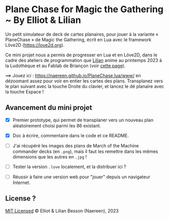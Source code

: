 # Plane Chase for Magic the Gathering ~ By Elliot & Lilian

Un petit simulateur de deck de cartes planaires, pour jouer à la variante « PlaneChase » de Magic the Gathering, écrit en Lua avec le framework Löve2D (<https://love2d.org>).

Ce mini projet nous a permis de progresser en Lua et en Löve2D, dans le cadre des ateliers de programmation que [Lilian](https://GitHub.com/Naereen) anime au printemps 2023 à la Ludothèque et au Fablab de Briançon (voir [cette page](https://github.com/aucoindujeu/codeclub)).

==> Jouez ici : <https://naereen.github.io/PlaneChase.lua/www/> en dézoomant assez pour voir en entier les cartes des plans. Transplanez vers le plan suivant avec la touche Droite du clavier, et lancez le dé planaire avec la touche Espace !

## Avancement du mini projet

- [x] Premier prototype, qui permet de transplaner vers un nouveau plan aléatoirement choisi parmi les 86 existant.
- [x] Doc à écrire, commentaire dans le code et ce README.

- [ ] J'ai récupéré les images des plans de March of the Machine commander decks (en `.png`), mais il faut les remettre dans les mêmes dimensions que les autres en `.jpg` !
- [ ] Tester la version `.love` localement, et la distribuer ici ?
- [ ] Réussir à faire une version web pour "jouer" depuis un navigateur Internet.

## License ?

[MIT Licensed](LICENSE)
© Elliot & Lilian Besson (Naereen), 2023
